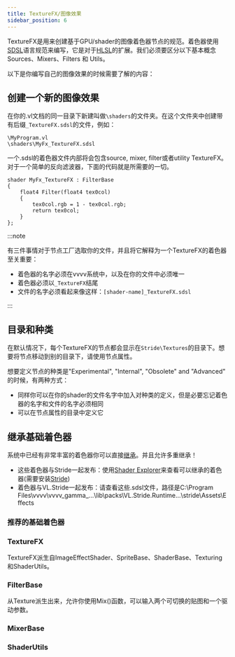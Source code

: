 ```yaml
---
title: TextureFX/图像效果
sidebar_position: 6
---
```


TextureFX是用来创建基于GPU/shader的图像着色器节点的规范。着色器使用[SDSL](https://doc.stride3d.net/latest/en/manual/graphics/effects-and-shaders/shading-language/index.html)语言规范来编写，它是对于[HLSL](http://msdn.microsoft.com/en-us/library/windows/desktop/bb509561%28v=vs.85%29.aspx)的扩展。我们必须要区分以下基本概念Sources、Mixers、Filters 和 Utils。

以下是你编写自己的图像效果的时候需要了解的内容：

## 创建一个新的图像效果

在你的.vl文档的同一目录下新建叫做``\shaders``的文件夹。在这个文件夹中创建带有后缀``_TextureFX.sdsl``的文件，例如：
```
\MyProgram.vl
\shaders\MyFx_TextureFX.sdsl
```

一个.sdsl的着色器文件内部将会包含source, mixer, filter或者utility TextureFX。对于一个简单的反向滤波器，下面的代码就是所需要的一切。
```
shader MyFx_TextureFX : FilterBase
{
    float4 Filter(float4 tex0col)
    {
        tex0col.rgb = 1 - tex0col.rgb;
        return tex0col;
    }
};
```

:::note

有三件事情对于节点工厂选取你的文件，并且将它解释为一个TextureFX的着色器至关重要：
- 着色器的名字必须在vvvv系统中，以及在你的文件中必须唯一
- 着色器必须以`_TextureFX`结尾
- 文件的名字必须看起来像这样：`[shader-name]_TextureFX.sdsl`

:::

## 目录和种类

在默认情况下，每个TextureFX的节点都会显示在```Stride\Textures```的目录下。想要将节点移动到别的目录下，请使用节点属性。

想要定义节点的种类是"Experimental", "Internal", "Obsolete" and "Advanced" 的时候，有两种方式：
- 同样你可以在你的shader的文件名字中加入对种类的定义，但是必要忘记着色器的名字和文件的名字必须相同
- 可以在节点属性的目录中定义它

## 继承基础着色器

系统中已经有非常丰富的着色器你可以直接[继承](https://thegraybook.vvvv.org/reference/libraries/3d/shaders.html#inheritance)。并且允许多重继承！
- 这些着色器与Stride一起发布：使用[Shader Explorer](https://github.com/tebjan/Stride.ShaderExplorer)来查看可以继承的着色器(需要安装[Stride](https://www.stride3d.net/download/))
- 着色器与VL.Stride一起发布：请查看这些.sdsl文件，路径是C:\Program Files\vvvv\vvvv_gamma_...\lib\packs\VL.Stride.Runtime...\stride\Assets\Effects

### 推荐的基础着色器

### TextureFX
TextureFX派生自ImageEffectShader、SpriteBase、ShaderBase、Texturing和ShaderUtils。

### FilterBase

从Texture派生出来，允许你使用Mix()函数，可以输入两个可切换的贴图和一个驱动参数。

### MixerBase

### ShaderUtils

